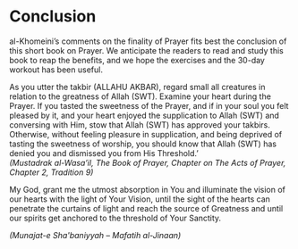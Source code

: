 Conclusion
==========

al-Khomeini’s comments on the finality of Prayer fits best the
conclusion of this short book on Prayer. We anticipate the readers to
read and study this book to reap the benefits, and we hope the exercises
and the 30-day workout has been useful.

As you utter the takbir (ALLAHU AKBAR), regard small all creatures in
relation to the greatness of Allah (SWT). Examine your heart during the
Prayer. If you tasted the sweetness of the Prayer, and if in your soul
you felt pleased by it, and your heart enjoyed the supplication to Allah
(SWT) and conversing with Him, stow that Allah (SWT) has approved your
takbirs. Otherwise, without feeling pleasure in supplication, and being
deprived of tasting the sweetness of worship, you should know that Allah
(SWT) has denied you and dismissed you from His Threshold.’  
*(Mustadrak al-Wasa’il, The Book of Prayer, Chapter on The Acts of
Prayer, Chapter 2, Tradition 9)*

My God, grant me the utmost absorption in You and illuminate the vision
of our hearts with the light of Your Vision, until the sight of the
hearts can penetrate the curtains of light and reach the source of
Greatness and until our spirits get anchored to the threshold of Your
Sanctity.

*(Munajat-e Sha'baniyyah – Mafatih al-Jinaan)*


